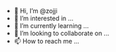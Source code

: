 - 👋 Hi, I’m @zojji
- 👀 I’m interested in ...
- 🌱 I’m currently learning ...
- 💞️ I’m looking to collaborate on ...
- 📫 How to reach me ...

<!---
zojji/zojji is a ✨ special ✨ repository because its `README.md` (this file) appears on your GitHub profile.
You can click the Preview link to take a look at your changes.
--->
